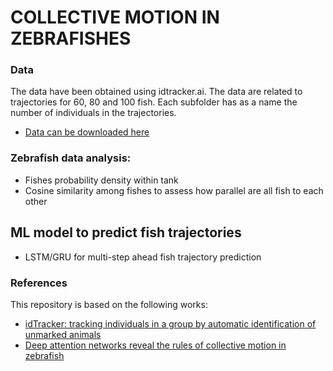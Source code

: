 # COLLECTIVE MOTION IN ZEBRAFISHES
### Data
The data have been obtained using idtracker.ai. The data are related to trajectories for 60, 80 and 100 fish. Each subfolder has as a name the number of individuals in the trajectories.

* [Data can be downloaded here](https://drive.google.com/drive/folders/1Oq7JPmeY3bXqPXc_oTUwUZbHU-m4uq_5)

### Zebrafish data analysis:
* Fishes probability density within tank
* Cosine similarity among fishes to assess how parallel are all fish to each other

## ML model to predict fish trajectories
* LSTM/GRU for multi-step ahead fish trajectory prediction

### References
This repository is based on the following works:
* [idTracker: tracking individuals in a group by automatic identification of unmarked animals](https://www.idtracker.es/) 
* [Deep attention networks reveal the rules of collective motion in zebrafish](https://journals.plos.org/ploscompbiol/article/authors?id=10.1371/journal.pcbi.1007354)

